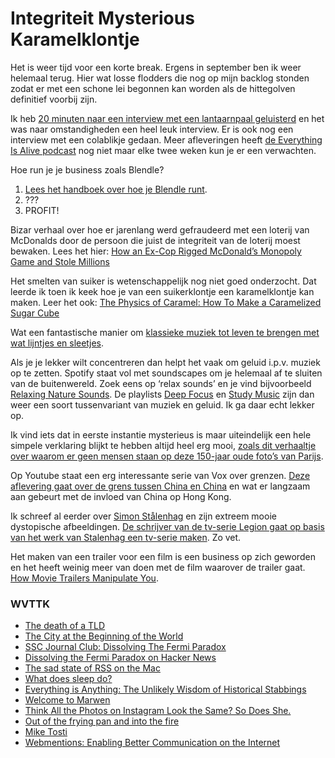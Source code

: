 # Integriteit Mysterious Karamelklontje

Het is weer tijd voor een korte break. Ergens in september ben ik weer helemaal terug. Hier wat losse flodders die nog op mijn backlog stonden zodat er met een schone lei begonnen kan worden als de hittegolven definitief voorbij zijn.

Ik heb [20 minuten naar een interview met een lantaarnpaal geluisterd](https://www.everythingisalive.com/episodes/maeve-lamppost-of-brooklyn) en het was naar omstandigheden een heel leuk interview. Er is ook nog een interview met een colablikje gedaan. Meer afleveringen heeft [de Everything Is Alive podcast](https://www.everythingisalive.com) nog niet maar elke twee weken kun je er een verwachten.

Hoe run je je business zoals Blendle?

1. [Lees het handboek over hoe je Blendle runt](http://handbook.blendle.com).
2. ???
3. PROFIT!

Bizar verhaal over hoe er jarenlang werd gefraudeerd met een loterij van McDonalds door de persoon die juist de integriteit van de loterij moest bewaken. Lees het hier: [How an Ex-Cop Rigged McDonald’s Monopoly Game and Stole Millions](https://www.thedailybeast.com/how-an-ex-cop-rigged-mcdonalds-monopoly-game-and-stole-millions?ref=scroll)

Het smelten van suiker is wetenschappelijk nog niet goed onderzocht. Dat leerde ik toen ik keek hoe je van een suikerklontje een karamelklontje kan maken. Leer het ook: [The Physics of Caramel: How To Make a Caramelized Sugar Cube](https://www.youtube.com/watch?v=RZvdpRUHImI)

Wat een fantastische manier om [klassieke muziek tot leven te brengen met wat lijntjes en sleetjes](https://twitter.com/AdamWagner1/status/1023635971680755712).

Als je je lekker wilt concentreren dan helpt het vaak om geluid i.p.v. muziek op te zetten. Spotify staat vol met soundscapes om je helemaal af te sluiten van de buitenwereld. Zoek eens op ‘relax sounds’ en je vind bijvoorbeeld [Relaxing Nature Sounds](https://open.spotify.com/album/3tnONQAiDT9SnamxV6NMNd?si=GwZUn7l5SWGMJ4UYTppaHg). De playlists [Deep Focus](https://open.spotify.com/user/spotify/playlist/37i9dQZF1DWZeKCadgRdKQ) en [Study Music](https://open.spotify.com/user/concentrationmusicens/playlist/7K2m1EPjReCSUaF1N0NHa0) zijn dan weer een soort tussenvariant van muziek en geluid. Ik ga daar echt lekker op.

Ik vind iets dat in eerste instantie mysterieus is maar uiteindelijk een hele simpele verklaring blijkt te hebben altijd heel erg mooi, [zoals dit verhaaltje over waarom er geen mensen staan op deze 150-jaar oude foto’s van Parijs](http://www.messynessychic.com/2018/04/19/paris-without-people/).

Op Youtube staat een erg interessante serie van Vox over grenzen. [Deze aflevering gaat over de grens tussen China en China](https://m.youtube.com/watch?v=MQyxG4vTyZ8) en wat er langzaam aan gebeurt met de invloed van China op Hong Kong.

Ik schreef al eerder over [Simon Stålenhag](http://www.simonstalenhag.se) en zijn extreem mooie dystopische afbeeldingen. [De schrijver van de tv-serie Legion gaat op basis van het werk van Stalenhag een tv-serie maken](https://variety.com/2018/tv/news/amazon-tales-from-the-loop-1202875431/). Zo vet.

Het maken van een trailer voor een film is een business op zich geworden en het heeft weinig meer van doen met de film waarover de trailer gaat. [How Movie Trailers Manipulate You](https://www.youtube.com/watch?v=a_jjzzgLARQ).

### WVTTK

- [The death of a TLD](https://blog.benjojo.co.uk/post/the-death-of-a-tld)
- [The City at the Beginning of the World](https://www.archaeology.org/issues/303-1807/features/6684-maya-urban-grid)
- [SSC Journal Club: Dissolving The Fermi Paradox](http://slatestarcodex.com/2018/07/03/ssc-journal-club-dissolving-the-fermi-paradox/)
- [Dissolving the Fermi Paradox on Hacker News](https://news.ycombinator.com/item?id=17560462)
- [The sad state of RSS on the Mac](https://blog.notmyhostna.me/sad-state-of-rss-on-the-mac/)
- [What does sleep do?](https://kottke.org/18/07/what-does-sleep-do)
- [Everything is Anything: The Unlikely Wisdom of Historical Stabbings](https://www.youtube.com/watch?time_continue=6&v=GObX6DJ7afM)
- [Welcome to Marwen](https://kottke.org/18/07/welcome-to-marwen)
- [Think All the Photos on Instagram Look the Same? So Does She.](https://blog.photoshelter.com/2018/07/think-all-the-photos-on-instagram-look-the-same-so-does-she/)
- [Out of the frying pan and into the fire](https://ar.al/2018/07/30/out-of-the-frying-pan-and-into-the-fire/)
- [Mike Tosti](https://www.imdb.com/name/nm0990045/)
- [Webmentions: Enabling Better Communication on the Internet](http://alistapart.com/article/webmentions-enabling-better-communication-on-the-internet)
